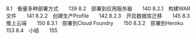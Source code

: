 8.1　衡量多种部署方式　　139
8.2　部署到应用服务器　　140
8.2.1　构建WAR文件　　141
8.2.2　创建生产Profile　　142
8.2.3　开启数据库迁移　　145
8.3　推上云端　　150
8.3.1　部署到Cloud Foundry　　150
8.3.2　部署到Heroku　　153
8.4　小结　　155
